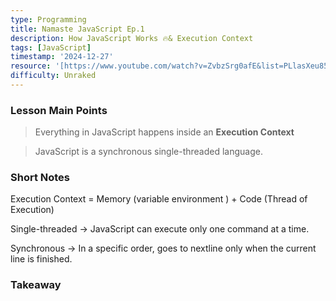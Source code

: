 ```yaml
---
type: Programming
title: Namaste JavaScript Ep.1
description: How JavaScript Works 🔥& Execution Context
tags: [JavaScript]
timestamp: '2024-12-27'
resource: '[https://www.youtube.com/watch?v=ZvbzSrg0afE&list=PLlasXeu85E9cQ32gLCvAvr9vNaUccPVNP&index=2](https://www.youtube.com/watch?v=ZvbzSrg0afE&list=PLlasXeu85E9cQ32gLCvAvr9vNaUccPVNP&index=2)'
difficulty: Unraked
---
```


### Lesson Main Points

> Everything in JavaScript happens inside an **Execution Context**

> JavaScript is a synchronous single-threaded language.

### Short Notes

Execution Context = Memory (variable environment ) + Code (Thread of Execution)

Single-threaded -> JavaScript can execute only one command at a time.

Synchronous -> In a specific order, goes to nextline only when the current line is finished.

### Takeaway

